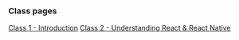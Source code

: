 ### Class pages

[Class 1 - Introduction](Class%201%20-%20Introduction.md)
[Class 2 - Understanding React & React Native](Class%202%20-%20Understanding%20React.md)
